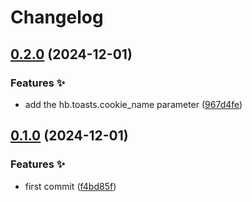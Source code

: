 # Changelog

## [0.2.0](https://github.com/hbstack/toasts/compare/v0.1.0...v0.2.0) (2024-12-01)


### Features ✨

* add the hb.toasts.cookie_name parameter ([967d4fe](https://github.com/hbstack/toasts/commit/967d4feeb0313a8250ba1d6ea48eba9cf28406fb))

## [0.1.0](https://github.com/hbstack/toasts/compare/v0.0.1...v0.1.0) (2024-12-01)


### Features ✨

* first commit ([f4bd85f](https://github.com/hbstack/toasts/commit/f4bd85f76db91fdf8f6b5ef35d2064698667f266))
